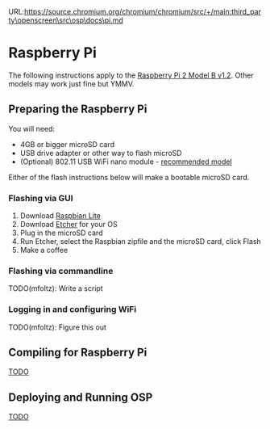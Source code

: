 URL:https://source.chromium.org/chromium/chromium/src/+/main:third_party\openscreen\src\osp\docs\pi.md
# Raspberry Pi

The following instructions apply to
the
[Raspberry Pi 2 Model B v1.2](https://www.raspberrypi.org/products/raspberry-pi-2-model-b/).
Other models may work just fine but YMMV.

## Preparing the Raspberry Pi

You will need:

* 4GB or bigger microSD card
* USB drive adapter or other way to flash microSD
* (Optional) 802.11 USB WiFi nano module - [recommended model](https://www.adafruit.com/product/814)

Either of the flash instructions below will make a bootable microSD card.

### Flashing via GUI

1. Download [Raspbian Lite](https://www.raspberrypi.org/downloads/raspbian/)
2. Download [Etcher](https://etcher.io/) for your OS
3. Plug in the microSD card
4. Run Etcher, select the Raspbian zipfile and the microSD card, click Flash
5. Make a coffee

### Flashing via commandline

TODO(mfoltz): Write a script

### Logging in and configuring WiFi

TODO(mfoltz): Figure this out

## Compiling for Raspberry Pi

[TODO](https://bugs.chromium.org/p/openscreen/issues/detail?id=18)

## Deploying and Running OSP

[TODO](https://bugs.chromium.org/p/openscreen/issues/detail?id=18)
